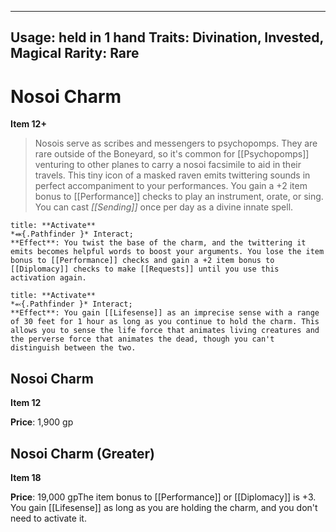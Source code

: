 
---
Usage: held in 1 hand
Traits: Divination, Invested, Magical
Rarity: Rare
---

# Nosoi Charm

**Item 12+**

> Nosois serve as scribes and messengers to psychopomps. They are rare outside of the Boneyard, so it's common for [[Psychopomps]] venturing to other planes to carry a nosoi facsimile to aid in their travels. This tiny icon of a masked raven emits twittering sounds in perfect accompaniment to your performances. You gain a +2 item bonus to [[Performance]] checks to play an instrument, orate, or sing. You can cast *[[Sending]]* once per day as a divine innate spell.

```ad-embed-ability
title: **Activate**
*⬽{.Pathfinder }* Interact; 
**Effect**: You twist the base of the charm, and the twittering it emits becomes helpful words to boost your arguments. You lose the item bonus to [[Performance]] checks and gain a +2 item bonus to [[Diplomacy]] checks to make [[Requests]] until you use this activation again.

```

```ad-embed-ability
title: **Activate**
*⬻{.Pathfinder }* Interact; 
**Effect**: You gain [[Lifesense]] as an imprecise sense with a range of 30 feet for 1 hour as long as you continue to hold the charm. This allows you to sense the life force that animates living creatures and the perverse force that animates the dead, though you can't distinguish between the two.

```

## Nosoi Charm

**Item 12**

**Price**: 1,900 gp

## Nosoi Charm (Greater)

**Item 18**

**Price**: 19,000 gpThe item bonus to [[Performance]] or [[Diplomacy]] is +3. You gain [[Lifesense]] as long as you are holding the charm, and you don't need to activate it.
